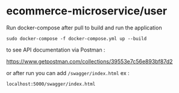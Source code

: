 # ecommerce-microservice/user

Run docker-compose after pull to build and run the application
```
sudo docker-compose -f docker-compose.yml up --build
```

to see API documentation via Postman :

https://www.getpostman.com/collections/39553e7c56e893bf87d2

or after run you can add ```/swagger/index.html``` 
ex :
```
localhost:5000/swagger/index.html
```
